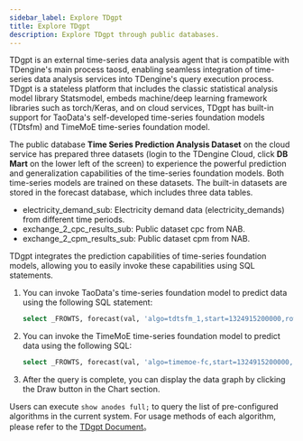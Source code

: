 ```yaml
---
sidebar_label: Explore TDgpt
title: Explore TDgpt
description: Explore TDgpt through public databases.
---
```


TDgpt is an external time-series data analysis agent that is compatible with TDengine's main process taosd, enabling seamless integration of time-series data analysis services into TDengine's query execution process. TDgpt is a stateless platform that includes the classic statistical analysis model library Statsmodel, embeds machine/deep learning framework libraries such as torch/Keras, and on cloud services, TDgpt has built-in support for TaoData's self-developed time-series foundation models (TDtsfm) and TimeMoE time-series foundation model.

The public database **Time Series Prediction Analysis Dataset** on the cloud service has prepared three datasets (login to the TDengine Cloud, click **DB Mart** on the lower left of the screen) to experience the powerful prediction and generalization capabilities of the time-series foundation models. Both time-series models are trained on these datasets. The built-in datasets are stored in the forecast database, which includes three data tables.

- electricity_demand_sub: Electricity demand data (electricity_demands) from different time periods.
- exchange_2_cpc_results_sub: Public dataset cpc from NAB.
- exchange_2_cpm_results_sub: Public dataset cpm from NAB.

TDgpt integrates the prediction capabilities of time-series foundation models, allowing you to easily invoke these capabilities using SQL statements.

1. You can invoke TaoData's time-series foundation model to predict data using the following SQL statement:

    ``` SQL
    select _FROWTS, forecast(val, 'algo=tdtsfm_1,start=1324915200000,rows=300') from forecast.electricity_demand_sub;
    ```

2. You can invoke the TimeMoE time-series foundation model to predict data using the following SQL:

    ``` SQL
    select _FROWTS, forecast(val, 'algo=timemoe-fc,start=1324915200000,rows=300') from forecast.electricity_demand_sub;
    ```
  
3. After the query is complete, you can display the data graph by clicking the Draw button in the Chart section.

Users can execute `show anodes full;` to query the list of pre-configured algorithms in the current system. For usage methods of each algorithm, please refer to the [TDgpt Document](https://docs.tdengine.com/advanced/TDgpt/introduction/)。
